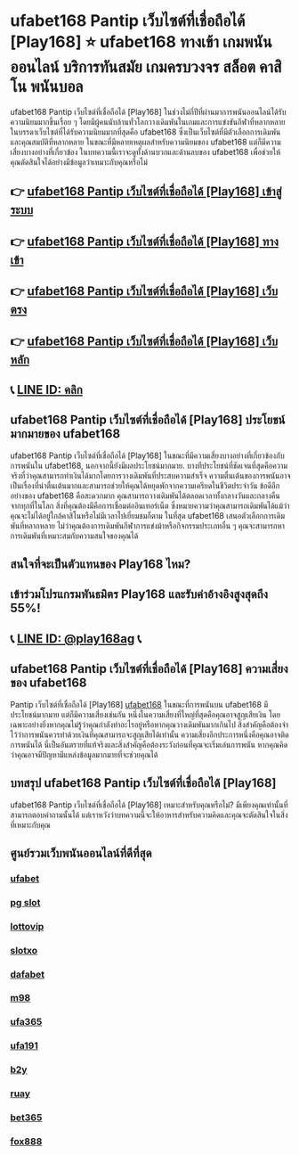 
# ufabet168 Pantip เว็บไซต์ที่เชื่อถือได้ [Play168] ⭐ ufabet168 ทางเข้า เกมพนันออนไลน์ บริการทันสมัย เกมครบวงจร สล็อต คาสิโน พนันบอล

ufabet168 Pantip เว็บไซต์ที่เชื่อถือได้ [Play168] ในช่วงไม่กี่ปีที่ผ่านมาการพนันออนไลน์ได้รับความนิยมมากขึ้นเรื่อย ๆ โดยมีผู้คนนับล้านทั่วโลกวางเดิมพันในเกมและการแข่งขันกีฬาที่หลากหลาย ในบรรดาเว็บไซต์ที่ได้รับความนิยมมากที่สุดคือ ufabet168 ซึ่งเป็นเว็บไซต์ที่มีตัวเลือกการเดิมพันและคุณสมบัติที่หลากหลาย ในขณะที่มีหลายเหตุผลสําหรับความนิยมของ ufabet168 แต่ก็มีความเสี่ยงบางอย่างที่เกี่ยวข้อง ในบทความนี้เราจะดูทั้งด้านบวกและด้านลบของ ufabet168 เพื่อช่วยให้คุณตัดสินใจได้อย่างมีข้อมูลว่าเหมาะกับคุณหรือไม่

## 👉 [ufabet168 Pantip เว็บไซต์ที่เชื่อถือได้ [Play168] เข้าสู่ระบบ](https://bit.ly/3TCj9rY)
## 👉 [ufabet168 Pantip เว็บไซต์ที่เชื่อถือได้ [Play168] ทางเข้า](https://bit.ly/3TCj9rY)
## 👉 [ufabet168 Pantip เว็บไซต์ที่เชื่อถือได้ [Play168] เว็บตรง](https://bit.ly/3TCj9rY)
## 👉 [ufabet168 Pantip เว็บไซต์ที่เชื่อถือได้ [Play168] เว็บหลัก](https://bit.ly/3TCj9rY)
## 📞 [LINE ID: คลิก](https://line.me/R/ti/p/@342mcrfd)

## ufabet168 Pantip เว็บไซต์ที่เชื่อถือได้ [Play168] ประโยชน์มากมายของ ufabet168
ufabet168 Pantip เว็บไซต์ที่เชื่อถือได้ [Play168] ในขณะที่มีความเสี่ยงบางอย่างที่เกี่ยวข้องกับการพนันใน ufabet168, นอกจากนี้ยังมีผลประโยชน์มากมาย. บางทีประโยชน์ที่ชัดเจนที่สุดคือความจริงที่ว่าคุณสามารถทําเงินได้มากโดยการวางเดิมพันที่ประสบความสําเร็จ ความตื่นเต้นของการพนันอาจเป็นเรื่องที่น่าตื่นเต้นมากและสามารถช่วยให้คุณได้หยุดพักจากความเครียดในชีวิตประจําวัน
ข้อดีอีกอย่างของ ufabet168 คือสะดวกมาก คุณสามารถวางเดิมพันได้ตลอดเวลาทั้งกลางวันและกลางคืนจากทุกที่ในโลก สิ่งที่คุณต้องมีคือการเชื่อมต่ออินเทอร์เน็ต ซึ่งหมายความว่าคุณสามารถเดิมพันได้แม้ว่าคุณจะไม่ได้อยู่ใกล้คาสิโนหรือไม่มีเวลาไปเยี่ยมชมก็ตาม
ในที่สุด ufabet168 เสนอตัวเลือกการเดิมพันที่หลากหลาย ไม่ว่าคุณต้องการเดิมพันกีฬาการแข่งม้าหรือกิจกรรมประเภทอื่น ๆ คุณจะสามารถหาการเดิมพันที่เหมาะสมกับความสนใจของคุณได้

## สนใจที่จะเป็นตัวแทนของ Play168 ไหม?
## เข้าร่วมโปรแกรมพันธมิตร Play168 และรับค่าอ้างอิงสูงสุดถึง 55%!
## 📞 [LINE ID: @play168ag](https://bit.ly/3RSGiFl) 📞

## ufabet168 Pantip เว็บไซต์ที่เชื่อถือได้ [Play168] ความเสี่ยงของ ufabet168
Pantip เว็บไซต์ที่เชื่อถือได้ [Play168] [ufabet168](https://atom.io/packages/ufabet168) ในขณะที่การพนันบน ufabet168 มีประโยชน์มากมาย แต่ก็มีความเสี่ยงเช่นกัน หนึ่งในความเสี่ยงที่ใหญ่ที่สุดคือคุณอาจสูญเสียเงิน โดยเฉพาะอย่างยิ่งหากคุณไม่รู้ว่าคุณกําลังทําอะไรอยู่หรือหากคุณวางเดิมพันมากเกินไป สิ่งสําคัญคือต้องจําไว้ว่าการพนันควรทําด้วยเงินที่คุณสามารถจะสูญเสียได้เท่านั้น
ความเสี่ยงอีกประการหนึ่งคือคุณอาจติดการพนันได้ นี่เป็นอันตรายที่แท้จริงและสิ่งสําคัญคือต้องระวังก่อนที่คุณจะเริ่มเล่นการพนัน หากคุณคิดว่าคุณอาจมีปัญหามีแหล่งข้อมูลมากมายที่จะช่วยคุณได้

## บทสรุป ufabet168 Pantip เว็บไซต์ที่เชื่อถือได้ [Play168]
ufabet168 Pantip เว็บไซต์ที่เชื่อถือได้ [Play168] เหมาะสําหรับคุณหรือไม่? มีเพียงคุณเท่านั้นที่สามารถตอบคําถามนั้นได้ แต่เราหวังว่าบทความนี้จะให้อาหารสําหรับความคิดและคุณจะตัดสินใจในสิ่งที่เหมาะกับคุณ

## ศูนย์รวมเว็บพนันออนไลน์ที่ดีที่สุด
### [ufabet](https://atom.io/packages/ufabet)
### [pg slot](https://atom.io/themes/pg%20slot)
### [lottovip](https://atom.io/packages/lottovip)
### [slotxo](https://atom.io/packages/slotxo)
### [dafabet](https://atom.io/packages/dafabet)
### [m98](https://atom.io/packages/m98)
### [ufa365](https://atom.io/packages/ufa365)
### [ufa191](https://atom.io/packages/ufa191)
### [b2y](https://atom.io/packages/b2y)
### [ruay](https://atom.io/themes/ruay)
### [bet365](https://atom.io/packages/bet365)
### [fox888](https://atom.io/packages/fox888)